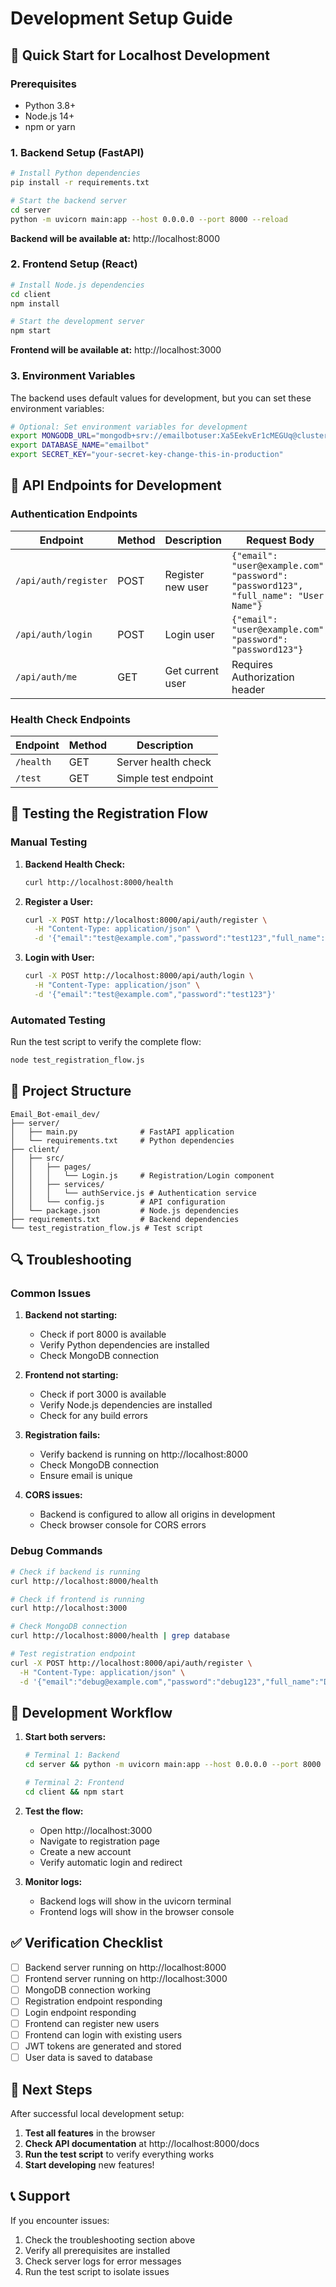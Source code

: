# Development Setup Guide

## 🚀 Quick Start for Localhost Development

### Prerequisites

- Python 3.8+
- Node.js 14+
- npm or yarn

### 1. Backend Setup (FastAPI)

```bash
# Install Python dependencies
pip install -r requirements.txt

# Start the backend server
cd server
python -m uvicorn main:app --host 0.0.0.0 --port 8000 --reload
```

**Backend will be available at:** http://localhost:8000

### 2. Frontend Setup (React)

```bash
# Install Node.js dependencies
cd client
npm install

# Start the development server
npm start
```

**Frontend will be available at:** http://localhost:3000

### 3. Environment Variables

The backend uses default values for development, but you can set these environment variables:

```bash
# Optional: Set environment variables for development
export MONGODB_URL="mongodb+srv://emailbotuser:Xa5EekvEr1cMEGUq@cluster0.wdvicn9.mongodb.net/emailbot?retryWrites=true&w=majority&appName=Cluster0"
export DATABASE_NAME="emailbot"
export SECRET_KEY="your-secret-key-change-this-in-production"
```

## 🔧 API Endpoints for Development

### Authentication Endpoints

| Endpoint             | Method | Description       | Request Body                                                                         |
| -------------------- | ------ | ----------------- | ------------------------------------------------------------------------------------ |
| `/api/auth/register` | POST   | Register new user | `{"email": "user@example.com", "password": "password123", "full_name": "User Name"}` |
| `/api/auth/login`    | POST   | Login user        | `{"email": "user@example.com", "password": "password123"}`                           |
| `/api/auth/me`       | GET    | Get current user  | Requires Authorization header                                                        |

### Health Check Endpoints

| Endpoint  | Method | Description          |
| --------- | ------ | -------------------- |
| `/health` | GET    | Server health check  |
| `/test`   | GET    | Simple test endpoint |

## 🧪 Testing the Registration Flow

### Manual Testing

1. **Backend Health Check:**

   ```bash
   curl http://localhost:8000/health
   ```

2. **Register a User:**

   ```bash
   curl -X POST http://localhost:8000/api/auth/register \
     -H "Content-Type: application/json" \
     -d '{"email":"test@example.com","password":"test123","full_name":"Test User"}'
   ```

3. **Login with User:**
   ```bash
   curl -X POST http://localhost:8000/api/auth/login \
     -H "Content-Type: application/json" \
     -d '{"email":"test@example.com","password":"test123"}'
   ```

### Automated Testing

Run the test script to verify the complete flow:

```bash
node test_registration_flow.js
```

## 📁 Project Structure

```
Email_Bot-email_dev/
├── server/
│   ├── main.py              # FastAPI application
│   └── requirements.txt     # Python dependencies
├── client/
│   ├── src/
│   │   ├── pages/
│   │   │   └── Login.js     # Registration/Login component
│   │   ├── services/
│   │   │   └── authService.js # Authentication service
│   │   └── config.js        # API configuration
│   └── package.json         # Node.js dependencies
├── requirements.txt         # Backend dependencies
└── test_registration_flow.js # Test script
```

## 🔍 Troubleshooting

### Common Issues

1. **Backend not starting:**

   - Check if port 8000 is available
   - Verify Python dependencies are installed
   - Check MongoDB connection

2. **Frontend not starting:**

   - Check if port 3000 is available
   - Verify Node.js dependencies are installed
   - Check for any build errors

3. **Registration fails:**

   - Verify backend is running on http://localhost:8000
   - Check MongoDB connection
   - Ensure email is unique

4. **CORS issues:**
   - Backend is configured to allow all origins in development
   - Check browser console for CORS errors

### Debug Commands

```bash
# Check if backend is running
curl http://localhost:8000/health

# Check if frontend is running
curl http://localhost:3000

# Check MongoDB connection
curl http://localhost:8000/health | grep database

# Test registration endpoint
curl -X POST http://localhost:8000/api/auth/register \
  -H "Content-Type: application/json" \
  -d '{"email":"debug@example.com","password":"debug123","full_name":"Debug User"}'
```

## 🎯 Development Workflow

1. **Start both servers:**

   ```bash
   # Terminal 1: Backend
   cd server && python -m uvicorn main:app --host 0.0.0.0 --port 8000 --reload

   # Terminal 2: Frontend
   cd client && npm start
   ```

2. **Test the flow:**

   - Open http://localhost:3000
   - Navigate to registration page
   - Create a new account
   - Verify automatic login and redirect

3. **Monitor logs:**
   - Backend logs will show in the uvicorn terminal
   - Frontend logs will show in the browser console

## ✅ Verification Checklist

- [ ] Backend server running on http://localhost:8000
- [ ] Frontend server running on http://localhost:3000
- [ ] MongoDB connection working
- [ ] Registration endpoint responding
- [ ] Login endpoint responding
- [ ] Frontend can register new users
- [ ] Frontend can login with existing users
- [ ] JWT tokens are generated and stored
- [ ] User data is saved to database

## 🚀 Next Steps

After successful local development setup:

1. **Test all features** in the browser
2. **Check API documentation** at http://localhost:8000/docs
3. **Run the test script** to verify everything works
4. **Start developing** new features!

## 📞 Support

If you encounter issues:

1. Check the troubleshooting section above
2. Verify all prerequisites are installed
3. Check server logs for error messages
4. Run the test script to isolate issues
